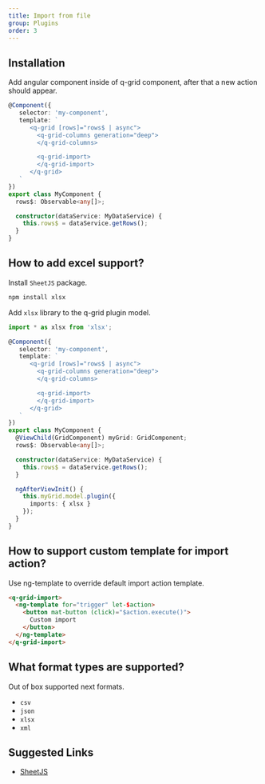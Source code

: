 ```yaml
---
title: Import from file
group: Plugins
order: 3
---
```


## Installation

Add angular component inside of q-grid component, after that a new action should appear.

```typescript
@Component({
   selector: 'my-component',
   template: `
      <q-grid [rows]="rows$ | async">
        <q-grid-columns generation="deep">
        </q-grid-columns>

        <q-grid-import>
        </q-grid-import>
      </q-grid>
   `
})
export class MyComponent {
  rows$: Observable<any[]>;

  constructor(dataService: MyDataService) {
    this.rows$ = dataService.getRows();
  }
}
```

## How to add excel support?

Install `SheetJS` package.

```bash
npm install xlsx
```

Add `xlsx` library to the q-grid plugin model.

```typescript
import * as xlsx from 'xlsx';

@Component({
   selector: 'my-component',
   template: `
      <q-grid [rows]="rows$ | async">
        <q-grid-columns generation="deep">
        </q-grid-columns>

        <q-grid-import>
        </q-grid-import>
      </q-grid>
   `
})
export class MyComponent {
  @ViewChild(GridComponent) myGrid: GridComponent;
  rows$: Observable<any[]>;

  constructor(dataService: MyDataService) {
    this.rows$ = dataService.getRows();
  }

  ngAfterViewInit() {
    this.myGrid.model.plugin({
      imports: { xlsx }
    });
  }
}
```

## How to support custom template for import action?

Use ng-template to override default import action template.

```html
<q-grid-import>
  <ng-template for="trigger" let-$action>
    <button mat-button (click)="$action.execute()">
      Custom import
    </button>
  </ng-template>
</q-grid-import>
```

## What format types are supported?

Out of box supported next formats.

* `csv`
* `json`
* `xlsx`
* `xml`

## Suggested Links

* [SheetJS](http://github.com/SheetJS/js-xlsx)
